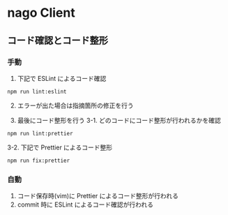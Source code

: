# nago Client

## コード確認とコード整形

### 手動
1. 下記で ESLint によるコード確認
```
npm run lint:eslint
```

2. エラーが出た場合は指摘箇所の修正を行う

3. 最後にコード整形を行う
3-1. どのコードにコード整形が行われるかを確認
```
npm run lint:prettier
```
3-2. 下記で Prettier によるコード整形
```
npm run fix:prettier
```

### 自動
1. コード保存時(vim)に Prettier によるコード整形が行われる
2. commit 時に ESLint によるコード確認が行われる
